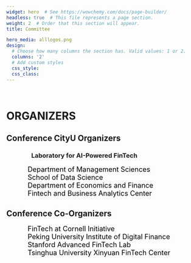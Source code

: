 ```yaml
---
widget: hero  # See https://wowchemy.com/docs/page-builder/
headless: true  # This file represents a page section.
weight: 2  # Order that this section will appear.
title: Committee

hero_media: alllogos.png
design:
  # Choose how many columns the section has. Valid values: 1 or 2.
  columns: '2'
  # Add custom styles
  css_style:
  css_class:
---
```


<br>

# ORGANIZERS<br>
## Conference CityU Organizers<br>

### &emsp;&emsp;&emsp;&emsp;Laboratory for AI-Powered FinTech<br>
&emsp;&emsp;&emsp;&emsp;<font color=black size=4>Department of Management Sciences</font><br>
&emsp;&emsp;&emsp;&emsp;<font color=black size=4>School of Data Science</font><br>
&emsp;&emsp;&emsp;&emsp;<font color=black size=4>Department of Economics and Finance</font><br>
&emsp;&emsp;&emsp;&emsp;<font color=black size=4>Fintech and Business Analytics Center</font><br>

## Conference Co-Organizers<br>

&emsp;&emsp;&emsp;&emsp;<font color=black size=4>FinTech at Cornell Initiative</font><br>
&emsp;&emsp;&emsp;&emsp;<font color=black size=4>Peking University Institute of Digital Finance</font><br>
&emsp;&emsp;&emsp;&emsp;<font color=black size=4>Stanford Advanced FinTech Lab</font><br>
&emsp;&emsp;&emsp;&emsp;<font color=black size=4>Tsinghua University Xinyuan FinTech Center</font><br>
